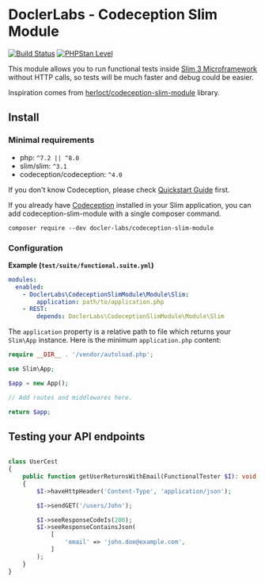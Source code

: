 # DoclerLabs - Codeception Slim Module

[![Build Status](https://img.shields.io/github/workflow/status/DoclerLabs/codeception-slim-module/CI?label=build&style=flat-square)](https://github.com/DoclerLabs/codeception-slim-module/actions?query=workflow%3ACI)
[![PHPStan Level](https://img.shields.io/badge/PHPStan-level%208-brightgreen.svg?style=flat-square)](https://img.shields.io/badge/PHPStan-level%208-brightgreen.svg)

This module allows you to run functional tests inside [Slim 3 Microframework](http://www.slimframework.com/docs/v3/) without HTTP calls,
so tests will be much faster and debug could be easier.

Inspiration comes from [herloct/codeception-slim-module](https://github.com/herloct/codeception-slim-module) library.

## Install

### Minimal requirements
- php: `^7.2 || ^8.0`
- slim/slim: `^3.1`
- codeception/codeception: `^4.0`

If you don't know Codeception, please check [Quickstart Guide](https://codeception.com/quickstart) first.

If you already have [Codeception](https://github.com/Codeception/Codeception) installed in your Slim application,
you can add codeception-slim-module with a single composer command.

```shell
composer require --dev docler-labs/codeception-slim-module
```

### Configuration

**Example (`test/suite/functional.suite.yml`)**
```yaml
modules:
  enabled:
    - DoclerLabs\CodeceptionSlimModule\Module\Slim:
        application: path/to/application.php
    - REST:
        depends: DoclerLabs\CodeceptionSlimModule\Module\Slim
```

The `application` property is a relative path to file which returns your `Slim\App` instance.
Here is the minimum `application.php` content:

```php
require __DIR__ . '/vendor/autoload.php';

use Slim\App;

$app = new App();

// Add routes and middlewares here.

return $app;
```

## Testing your API endpoints

```php

class UserCest
{
    public function getUserReturnsWithEmail(FunctionalTester $I): void
    {
        $I->haveHttpHeader('Content-Type', 'application/json');

        $I->sendGET('/users/John');

        $I->seeResponseCodeIs(200);
        $I->seeResponseContainsJson(
            [
                'email' => 'john.doe@example.com',
            ]
        );
    }
}
```

